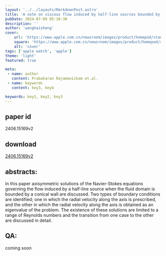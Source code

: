 ```yaml
---
layout: '../../layouts/MarkdownPost.astro'
title: 'A note on viscous flow induced by half-line sources bounded by conical surfaces'
pubDate: 2024-07-09 05:10:30
description: ''
author: 'wanghaisheng'
cover:
    url: 'https://www.apple.com.cn/newsroom/images/product/homepod/standard/Apple-HomePod-hero-230118_big.jpg.large_2x.jpg'
    square: 'https://www.apple.com.cn/newsroom/images/product/homepod/standard/Apple-HomePod-hero-230118_big.jpg.large_2x.jpg'
    alt: 'cover'
tags: ['apple watch', 'apple'] 
theme: 'light'
featured: true

meta:
 - name: author
   content: Prabakaran Rajamanickam et.al.
 - name: keywords
   content: key3, key4

keywords: key1, key2, key3
---
```


## paper id
2406.15169v2
## download
[2406.15169v2](http://arxiv.org/abs/2406.15169v2)
## abstracts:
In this paper axisymmetric solutions of the Navier-Stokes equations governing the flow induced by a half-line source when the fluid domain is bounded by a conical wall are discussed. Two types of boundary conditions are identified; one in which the radial velocity along the axis is prescribed, and the other in which the radial velocity along the axis is obtained as an eigenvalue of the problem. The existence of these solutions are limited to a range of Reynolds numbers and the transition from one case to the other are discussed in detail.
## QA:
coming soon
